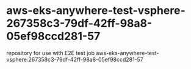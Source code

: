 # aws-eks-anywhere-test-vsphere-267358c3-79df-42ff-98a8-05ef98ccd281-57
repository for use with E2E test job aws-eks-anywhere-test-vsphere:267358c3-79df-42ff-98a8-05ef98ccd281-57
